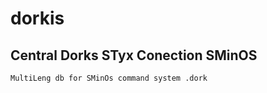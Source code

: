 #               dorkis
## Central Dorks STyx Conection SMinOS
```
MultiLeng db for SMinOs command system .dork
```

